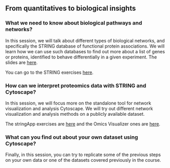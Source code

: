 ## From quantitatives to biological insights

### What we need to know about biological pathways and networks?

In this session, we will talk about different types of biological networks, and specifically the STRING database of functional protein associations. We will learn how we can use such databases to find out more about a list of genes or proteins, identified to behave differentially in a given experiment. The slides are [here](/20220622_STRING_and_Cytoscape_for_proteomics_data_analysis.pdf).  

You can go to the STRING exercises [here](https://jensenlab.org/training/string/eubic/). 

### How can we interpret proteomics data with STRING and Cytoscape?

In this session, we will focus more on the standalone tool for network visualization and analysis Cytoscape. We will try out different network visualization and analysis methods on a publicly available dataset. 

The stringApp exercises are [here](https://jensenlab.org/training/stringapp/eubic/) and the Omics Visualizer ones are [here](https://jensenlab.org/training/omicsvisualizer/). 

### What can you find out about your own dataset using Cytoscape? 

Finally, in this session, you can try to replicate some of the previous steps on your own data or one of the datasets covered previously in the course. 

